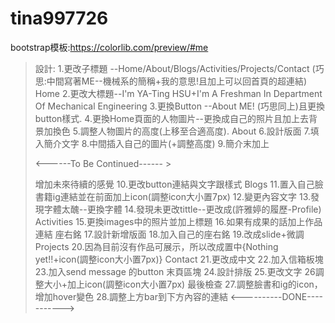 # tina997726
bootstrap模板:https://colorlib.com/preview/#me
>設計:
>1.更改子標題 --Home/About/Blogs/Activities/Projects/Contact
  (巧思:中間寫著ME--機械系的簡稱+我的意思!且加上可以回首頁的超連結)
Home
2.更改大標題--I'm YA-Ting HSU+I'm A Freshman In Department Of Mechanical Engineering
3.更換Button --About ME! (巧思同上)且更換button樣式.
4.更換Home頁面的人物圖片--更換成自己的照片且加上去背景加換色
5.調整人物圖片的高度(上移至合適高度).
About
6.設計版面
7.填入簡介文字
8.中間插入自己的圖片(+調整高度)
9.簡介末加上<p> &lt;------To Be Continued------ &gt;</p>增加未來待續的感覺
10.更改button連結與文字跟樣式
Blogs
11.置入自己臉書籍ig連結並在前面加上icon(調整icon大小置7px)
12.變更內容文字
13.發現字體太醜--更換字體
14.發現未更改tittle--更改成(許雅婷的履歷-Profile)
Activities
15.更換images中的照片並加上標題
16.如果有成果的話加上作品連結
座右銘
17.設計新增版面
18.加入自己的座右銘
19.改成slide+微調
Projects
20.因為目前沒有作品可展示，所以改成置中{Nothing yet!!+icon(調整icon大小置7px)}
Contact
21.更改成中文
22.加入信箱板塊
23.加入send message 的button
末頁區塊
24.設計排版
25.更改文字
26調整大小+加上icon(調整icon大小置7px)
最後檢查
27.調整臉書和ig的icon，增加hover變色
28.調整上方bar到下方內容的連結
<----------DONE----------->
